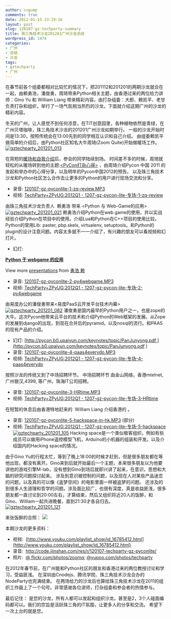 ```yaml
---
author: cngump
comments: true
date: 2012-01-15 23:19:16
layout: post
slug: 120107-gz-techparty-summary
title: 珠三角技术沙龙201201广州沙龙总结
wordpress_id: 1474
categories:
- 广州
- 总结
- 沙龙
tags:
- gztechparty
- 广州
---
```


在春节前各个组委都相对比较忙的情况下，把201112和201201的两期沙龙就合在一起，由赖勇浩，潘俊勇，周琦带来Python相关主题，由香港过来的两位给力讲师：Gino Yu 和 William Liang 带来精彩内容。由打杂组委：大郎、赖凯平、老甘负责打杂和组织，举行了一场气氛相当热烈的沙龙，下面就介绍这期广州的沙龙的精彩内容。

冬天的广州，让人感觉不到任何凉意，在TIT创意园里，各种植物依然是青绿，在广州贝塔咖啡，珠三角技术沙龙的201201广州沙龙如期举行。 一般的沙龙开始时间是13:30，按照传统会在13:00先到的同学相互认识和自己介绍。 由组委赖凯平做简单的介绍后，由Python社区知名大牛周琦(Zoom Quite)开始做暖场工作。
[![gztechparty_201201_013](http://pic.yupoo.com/techparty/BEpvDqjc/small.jpg)](http://www.yupoo.com/photos/techparty/84098006/)


在简短的[暖场和自我介绍](http://code.ijinshan.com/res/r/120107-techparty-gz-pyconlite/120107-gz-pyconlite-0-intro.MP3)后，参会的同学陆续到场。 时间差不多的时候，周琦就轻松的从暖场转到他的主题:[<PyCon打杂心得>](http://code.ijinshan.com/res/r/120107-techparty-gz-pyconlite/120107-gz-pyconlite-1-zq-review.MP3)
，由周琦介绍Pycon 中国 2011 的发起和举办中的心得分享，以及明年的Pycon中国2012的预告。 以及珠三角技术沙龙和Python社区怎么合作去让更多的Python的用户进行现场交流和分享。
- 录音: [120107-gz-pyconlite-1-zq-review.MP3](http://code.ijinshan.com/res/r/120107-techparty-gz-pyconlite/120107-gz-pyconlite-1-zq-review.MP3)
- 视频: [TechParty+ZPyUG:2012Q1 - 1207-gz-pycon-lite-专场-1-zq-review](http://v.youku.com/v_playlist/f16785412o1p1.html)


由珠三角技术沙龙负责人  赖勇浩 带来 <Python 与 Web-Game的应用>
[![gztechparty_201201_021](http://pic.yupoo.com/techparty/BEpxOe5D/small.jpg)](http://www.yupoo.com/photos/techparty/84098072/)
赖勇浩介绍Python在web game的使用，并以实战经验介绍Python在项目中的使用。介绍Lua和Python在C++项目的使用比较。Python的常用Lib: paster, pbp.skels, virtualenv, setuptools。和Python的plugin的设计注意问题。内容太多就不一一介绍了，有兴趣的朋友可以看视频和幻灯片。

- 幻灯: 


**[Python 于 webgame 的应用](http://www.slideshare.net/laiyonghao/python-webgame-10452102)** 


View more [presentations](http://www.slideshare.net/) from [勇浩 赖](http://www.slideshare.net/laiyonghao)





- 录音: [120107-gz-pyconlite-2-py4webgame.MP3](http://code.ijinshan.com/res/r/120107-techparty-gz-pyconlite/120107-gz-pyconlite-2-py4webgame.MP3)
- 视频: [TechParty+ZPyUG:2012Q1 - 1207-gz-pycon-lite-专场-2-py4webgame](http://v.youku.com/v_playlist/f16785412o1p4.html)


由易度办公的潘俊勇带来<易度PaaS云开发平台技术内幕>
[![gztechparty_201201_082](http://pic.yupoo.com/techparty/BEpPyETP/small.jpg)](http://www.yupoo.com/photos/techparty/84098431/)
潘俊勇是国内最早的Python用户之一，也是zope的大牛。这次Pycon他带来云平台的技术和介绍Python的Web框架的发展。从Zope的发展到django的出现，到现在合并后的pyramid。以及nosql的流行。和PAAS的现有产品的介绍。

- 幻灯: [http://pycon.b0.upaiyun.com/keynotes/topic/PanJunyong.pdf ](http://pycon.b0.upaiyun.com/keynotes/topic/PanJunyong.pdf )
- 录音: [120107-gz-pyconlite-4-paas4everydo.MP3](http://code.ijinshan.com/res/r/120107-techparty-gz-pyconlite/120107-gz-pyconlite-4-paas4everydo.MP3)
- 视频: [TechParty+ZPyUG:2012Q1 - 1207-gz-pycon-lite-专场-4-paas4everydo](http://v.youku.com/v_playlist/f16785412o1p3.html)

按照沙龙的传统又到了中场招聘环节。 中场招聘环节 由金山网络，香港mtelnet,广州银汉,4399, 等广州，珠海IT公司招聘。
- 录音: [120107-gz-pyconlite-3-HRtime.MP3](http://code.ijinshan.com/res/r/120107-techparty-gz-pyconlite/120107-gz-pyconlite-3-HRtime.MP3)
- 视频: [TechParty+ZPyUG:2012Q1 - 1207-gz-pycon-lite-专场-3-HRtime](http://v.youku.com/v_playlist/f16785412o1p0.html)

在短暂的休息后由香港特地赶来的  William Liang 介绍香港的<Hacking space>	。
- 录音: [120107-gz-pyconlite-5-hackspace-in-hk.MP3](http://code.ijinshan.com/res/r/120107-techparty-gz-pyconlite/120107-gz-pyconlite-5-hackspace-in-hk.MP3) (部分)
- 视频: [TechParty+ZPyUG:2012Q1 - 1207-gz-pycon-lite-专场-5-hackspace](http://v.youku.com/v_playlist/f16785412o1p2.html)
[![gztechparty_201201_105](http://pic.yupoo.com/techparty/BEpXpG5T/small.jpg)](http://www.yupoo.com/photos/techparty/84098558/)
Hacking space是一个类似极客组织，例如有些成员可以做用iPhone遥控模型飞机，Arduino的小机器的组装和开发。以及介绍国内的Hacking space的情况。

由于Gino Yu的行程太忙，等到了晚上18:00的时候才赶到，但是很多朋友都在等他出现，都没有离开。Gino来到后就开始最后一个主题，本来很多朋友以为他要讲他的游戏引擎M-lab，没有想到Gino到场后就即兴讲了起来，在意识，思想和大脑的研究问题探讨起来。 涉及到意识被控制的问题，以及现在人对某些产品迷恋的问题，以及真的可以像《盗梦空间》的电影里面一样被盗梦的问题。 还涉及的到很多人生道理和哲学的问题。涉及面比较广，也很有深度，真是收益匪浅，很多朋友都一直讨论到20:00左右，才算结束，然后又组织将近20人的饭醉，和Gino、William一起共进晚餐，直到21:30才各自归去。
[![gztechparty_201201_121](http://pic.yupoo.com/techparty/BEq1Y2Nv/small.jpg)](http://www.yupoo.com/photos/techparty/84098632/)


来张饭醉的合照：
![](http://ww3.sinaimg.cn/large/62503f09jw1douccyi40ij.jpg)

本期沙龙的更多资料：
+ 视频:  [http://www.youku.com/playlist_show/id_16785412.html](http://www.youku.com/playlist_show/id_16785412.html)
+ 录音:  [http://code.ijinshan.com/res/r/120107-techparty-gz-pyconlite/
](http://code.ijinshan.com/res/r/120107-techparty-gz-pyconlite/)
+ 照片:  [@ flickr.com/photos/zoomq](http://www.flickr.com/photos/zoomq/tags/techpartygz120107pyconlite/); 
    [@yupoo.com/photos/techparty](http://www.yupoo.com/photos/techparty/albums/4816575/)

在2012年春节前，在广州能和Python社区的朋友和香港过来的两位教授讨论和学习，受益匪浅。
在深圳由Cnodejs、腾讯学院、珠三角技术沙龙合办的NodeParty也完满结束。
在两场给力的沙龙后也算给珠三角技术沙龙在2011的组织工作画上了一个句号。非常感谢各位讲师，打杂组委和参会者的热情参与。

最后记住： 是您的沙龙，所有人都可以发起和组织沙龙。甚至是2，3个人碰面编码都可以。我们的宗旨是活跃珠三角的IT氛围，让更多人的分享和交流。 希望下一次上台的就是您。
